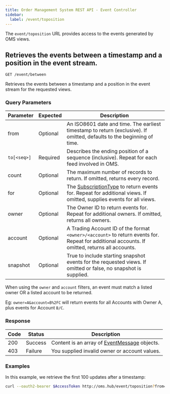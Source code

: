 ```yaml
---
title: Order Management System REST API - Event Controller
sidebar:
  label: /event/toposition
---
```


The `event/toposition` URL provides access to the events generated by OMS views.

## Retrieves the events between a timestamp and a position in the event stream.

`GET /event/between`

Retrieves the events between a timestamp and a position in the event stream for the requested views.

### Query Parameters

| Parameter     | Expected | Description |
|---------------|----------|-------------|
| from          | Optional | An ISO8601 date and time. The earliest timestamp to return (exclusive). If omitted, defaults to the beginning of time. |
| `to[<seq>]`   | Required | Describes the ending position of a sequence (inclusive). Repeat for each feed involved in OMS. |
| count         | Optional | The maximum number of records to return. If omitted, returns every record. |
| for           | Optional | The [SubscriptionType](../../../proto/oms2/#subscriptiontype) to return events for. Repeat for additional views. If omitted, supplies events for all views. |
| owner         | Optional | The Owner ID to return events for. Repeat for additional owners. If omitted, returns all owners. |
| account       | Optional | A Trading Account ID of the format `<owner>/<account>` to return events for. Repeat for additional accounts. If omitted, returns all accounts. |
| snapshot      | Optional | True to include starting snapshot events for the requested views. If omitted or false, no snapshot is supplied. |

When using the `owner` and `account` filters, an event must match a listed owner OR a listed account to be returned.

Eg: `owner=A&account=B%2FC` will return events for all Accounts with Owner A, plus events for Account `B/C`.

### Response

| Code | Status  | Description |
|------|---------|-------------|
| 200  | Success | Content is an array of [EventMessage](../../../proto/streaming/#eventmessage) objects. |
| 403  | Failure | You supplied invalid owner or account values. |

### Examples

In this example, we retrieve the first 100 updates after a timestamp:

```sh
curl --oauth2-bearer $AccessToken http://oms.hub/event/toposition?from=20250101T000000Z&to[prodigy]=20&to[oms]=200&to[foundry]=10&count=100&for=Transactions
```

